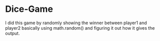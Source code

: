# Dice-Game
I did this game by randomly showing the winner between player1 and player2 basically using math.random() and figuring it out how it gives the output. 
